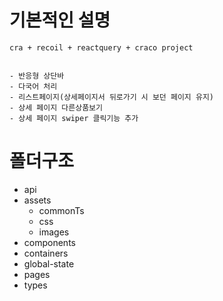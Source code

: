 # 기본적인 설명

```
cra + recoil + reactquery + craco project
```

```기능

- 반응형 상단바
- 다국어 처리
- 리스트페이지(상세페이지서 뒤로가기 시 보던 페이지 유지)
- 상세 페이지 다른상품보기
- 상세 페이지 swiper 클릭기능 추가

```

# 폴더구조

- api
- assets
  - commonTs
  - css
  - images
- components
- containers
- global-state
- pages
- types

